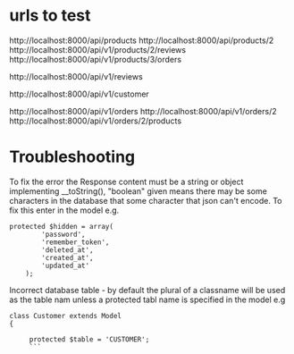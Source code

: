 urls to test
=============

http://localhost:8000/api/products
http://localhost:8000/api/products/2
http://localhost:8000/api/v1/products/2/reviews
http://localhost:8000/api/v1/products/3/orders

http://localhost:8000/api/v1/reviews

http://localhost:8000/api/v1/customer

http://localhost:8000/api/v1/orders
http://localhost:8000/api/v1/orders/2
http://localhost:8000/api/v1/orders/2/products

Troubleshooting
================

To fix the error the Response content must be a string or object implementing __toString(), "boolean" given means there may be some characters in 
the database that some character that json can't encode.  To fix this enter in the model e.g.

```
protected $hidden = array(
        'password',
        'remember_token',
        'deleted_at',
        'created_at',
        'updated_at'
	);
  ```
Incorrect database table - by default the plural of a classname will be used as the table nam unless a protected tabl name is specified in the model e.g

```
class Customer extends Model
{

	 protected $table = 'CUSTOMER';
	 ```
